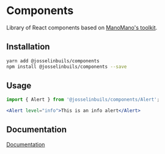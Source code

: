 # Components

Library of React components based on [ManoMano's toolkit](https://github.com/ManoManoTech/toolkit).

## Installation

```bash
yarn add @josselinbuils/components
npm install @josselinbuils/components --save
```

## Usage

```jsx
import { Alert } from '@josselinbuils/components/Alert';

<Alert level="info">This is an info alert</Alert>
```

## Documentation

[Documentation](https://josselinbuils.me/components)
